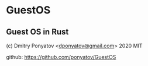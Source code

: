 #  GuestOS
## Guest OS in Rust

(c) Dmitry Ponyatov <<dponyatov@gmail.com>> 2020 MIT

github: https://github.com/ponyatov/GuestOS
